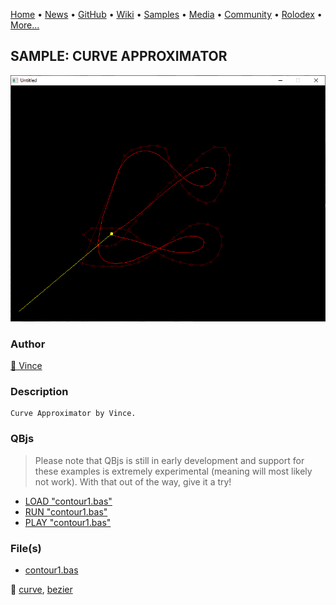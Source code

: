 [Home](https://qb64.com) • [News](../../news.md) • [GitHub](../../github.md) • [Wiki](../../wiki.md) • [Samples](../../samples.md) • [Media](../../media.md) • [Community](../../community.md) • [Rolodex](../../rolodex.md) • [More...](../../more.md)

## SAMPLE: CURVE APPROXIMATOR

![screenshot.png](img/screenshot.png)

### Author

[🐝 Vince](../vince.md) 

### Description

```text
Curve Approximator by Vince.
```

### QBjs

> Please note that QBjs is still in early development and support for these examples is extremely experimental (meaning will most likely not work). With that out of the way, give it a try!

* [LOAD "contour1.bas"](https://v6p9d9t4.ssl.hwcdn.net/html/5963335/index.html?src=https://qb64.com/samples/curve-approximator/src/contour1.bas)
* [RUN "contour1.bas"](https://v6p9d9t4.ssl.hwcdn.net/html/5963335/index.html?mode=auto&src=https://qb64.com/samples/curve-approximator/src/contour1.bas)
* [PLAY "contour1.bas"](https://v6p9d9t4.ssl.hwcdn.net/html/5963335/index.html?mode=play&src=https://qb64.com/samples/curve-approximator/src/contour1.bas)

### File(s)

* [contour1.bas](src/contour1.bas)

🔗 [curve](../curve.md), [bezier](../bezier.md)

